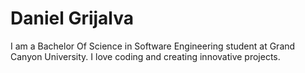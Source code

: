 # Daniel Grijalva
I am a Bachelor Of Science in Software Engineering student at Grand Canyon University. I love coding and creating innovative projects.
